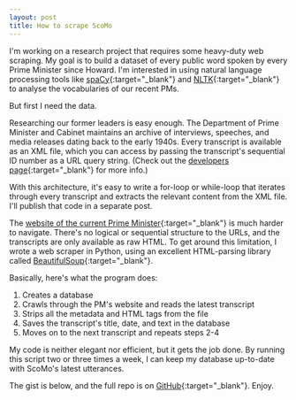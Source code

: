 ```yaml
---
layout: post
title: How to scrape ScoMo
---
```


I'm working on a research project that requires some heavy-duty web scraping. My goal is to build a dataset of every public word spoken by every Prime Minister since Howard. I'm interested in using natural language processing tools like [spaCy](https://spacy.io/){:target="_blank"} and [NLTK](https://www.nltk.org/){:target="_blank"} to analyse the vocabularies of our recent PMs. 

But first I need the data.  

Researching our former leaders is easy enough. The Department of Prime Minister and Cabinet maintains an archive of interviews, speeches, and media releases dating back to the early 1940s. Every transcript is available as an XML file, which you can access by passing the transcript's sequential ID number as a URL query string. (Check out the [developers page](https://pmtranscripts.pmc.gov.au/developers){:target="_blank"} for more info.)  

With this architecture, it's easy to write a for-loop or while-loop that iterates through every transcript and extracts the relevant content from the XML file. I'll publish that code in a separate post. 

The [website of the current Prime Minister](https://pm.gov.au/media){:target="_blank"} is much harder to navigate. There's no logical or sequential structure to the URLs, and the transcripts are only available as raw HTML. To get around this limitation, I wrote a web scraper in Python, using an excellent HTML-parsing library called [BeautifulSoup](https://www.crummy.com/software/BeautifulSoup){:target="_blank"}. 

Basically, here's what the program does:

1. Creates a database
2. Crawls through the PM's website and reads the latest transcript
3. Strips all the metadata and HTML tags from the file 
4. Saves the transcript's title, date, and text in the database
5. Moves on to the next transcript and repeats steps 2-4

My code is neither elegant nor efficient, but it gets the job done. By running this script two or three times a week, I can keep my database up-to-date with ScoMo's latest utterances. 

The gist is below, and the full repo is on [GitHub](https://github.com/timothy-gregg/ScoMoScraper){:target="_blank"}. Enjoy. 
  
    

<script src="https://gist.github.com/timothy-gregg/7e06d581e096ca7e93d6df3a1412c336.js"></script>